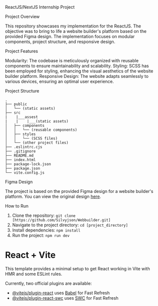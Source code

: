ReactJS/NextJS Internship Project

Project Overview

This repository showcases my implementation for the ReactJS. The objective was to bring to life a website builder's platform based on the provided Figma design. The implementation focuses on modular components, project structure, and responsive design.

Project Features

Modularity: The codebase is meticulously organized with reusable components to ensure maintainability and scalability.
Styling: SCSS has been employed for styling, enhancing the visual aesthetics of the website builder platform.
Responsive Design: The website adapts seamlessly to various devices, ensuring an optimal user experience.

Project Structure

```
.
├── public
│   └── (static assets)
├── src
|    |___assest
|    |    |___(static assets)
│   ├── components
│   │   └── (reusable components)
│   ├── styles
│   │   └── (SCSS files)
│   └── (other project files)
├── .eslintrc.cjs
├── .gitignore
├── README.md
├── index.html
├── package-lock.json
├── package.json
└── vite.config.js
```

Figma Design

The project is based on the provided Figma design for a website builder's platform. You can view the original design [here](http://tinyurl.com/figma-intern).

How to Run

1. Clone the repository: `git clone [https://github.com/Silvyjson/Webbuilder.git]`
2. Navigate to the project directory: `cd [project_directory]`
3. Install dependencies: `npm install`
4. Run the project: `npm run dev`


# React + Vite

This template provides a minimal setup to get React working in Vite with HMR and some ESLint rules.

Currently, two official plugins are available:

- [@vitejs/plugin-react](https://github.com/vitejs/vite-plugin-react/blob/main/packages/plugin-react/README.md) uses [Babel](https://babeljs.io/) for Fast Refresh
- [@vitejs/plugin-react-swc](https://github.com/vitejs/vite-plugin-react-swc) uses [SWC](https://swc.rs/) for Fast Refresh
